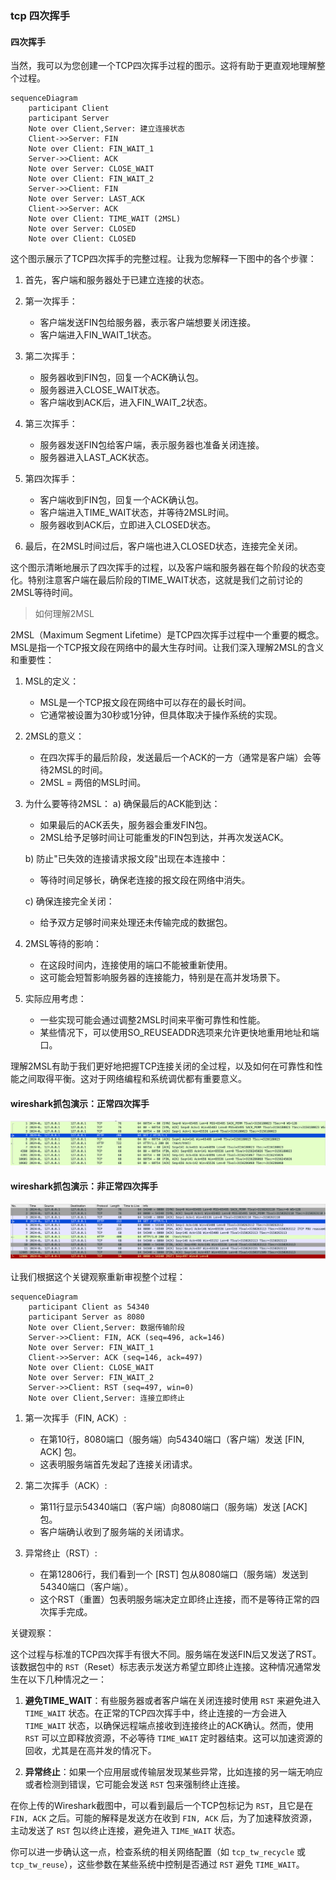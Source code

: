 ### tcp 四次挥手

#### 四次挥手

当然，我可以为您创建一个TCP四次挥手过程的图示。这将有助于更直观地理解整个过程。

```mermaid
sequenceDiagram
    participant Client
    participant Server
    Note over Client,Server: 建立连接状态
    Client->>Server: FIN
    Note over Client: FIN_WAIT_1
    Server->>Client: ACK
    Note over Server: CLOSE_WAIT
    Note over Client: FIN_WAIT_2
    Server->>Client: FIN
    Note over Server: LAST_ACK
    Client->>Server: ACK
    Note over Client: TIME_WAIT (2MSL)
    Note over Server: CLOSED
    Note over Client: CLOSED

```

这个图示展示了TCP四次挥手的完整过程。让我为您解释一下图中的各个步骤：

1. 首先，客户端和服务器处于已建立连接的状态。

2. 第一次挥手：
   - 客户端发送FIN包给服务器，表示客户端想要关闭连接。
   - 客户端进入FIN_WAIT_1状态。

3. 第二次挥手：
   - 服务器收到FIN包，回复一个ACK确认包。
   - 服务器进入CLOSE_WAIT状态。
   - 客户端收到ACK后，进入FIN_WAIT_2状态。

4. 第三次挥手：
   - 服务器发送FIN包给客户端，表示服务器也准备关闭连接。
   - 服务器进入LAST_ACK状态。

5. 第四次挥手：
   - 客户端收到FIN包，回复一个ACK确认包。
   - 客户端进入TIME_WAIT状态，并等待2MSL时间。
   - 服务器收到ACK后，立即进入CLOSED状态。

6. 最后，在2MSL时间过后，客户端也进入CLOSED状态，连接完全关闭。

这个图示清晰地展示了四次挥手的过程，以及客户端和服务器在每个阶段的状态变化。特别注意客户端在最后阶段的TIME_WAIT状态，这就是我们之前讨论的2MSL等待时间。

> 如何理解2MSL

2MSL（Maximum Segment Lifetime）是TCP四次挥手过程中一个重要的概念。MSL是指一个TCP报文段在网络中的最大生存时间。让我们深入理解2MSL的含义和重要性：

1. MSL的定义：
   - MSL是一个TCP报文段在网络中可以存在的最长时间。
   - 它通常被设置为30秒或1分钟，但具体取决于操作系统的实现。

2. 2MSL的意义：
   - 在四次挥手的最后阶段，发送最后一个ACK的一方（通常是客户端）会等待2MSL的时间。
   - 2MSL = 两倍的MSL时间。

3. 为什么要等待2MSL：
   a) 确保最后的ACK能到达：
      - 如果最后的ACK丢失，服务器会重发FIN包。
      - 2MSL给予足够时间让可能重发的FIN包到达，并再次发送ACK。

   b) 防止"已失效的连接请求报文段"出现在本连接中：
      - 等待时间足够长，确保老连接的报文段在网络中消失。

   c) 确保连接完全关闭：
      - 给予双方足够时间来处理还未传输完成的数据包。

4. 2MSL等待的影响：
   - 在这段时间内，连接使用的端口不能被重新使用。
   - 这可能会短暂影响服务器的连接能力，特别是在高并发场景下。

5. 实际应用考虑：
   - 一些实现可能会通过调整2MSL时间来平衡可靠性和性能。
   - 某些情况下，可以使用SO_REUSEADDR选项来允许更快地重用地址和端口。

理解2MSL有助于我们更好地把握TCP连接关闭的全过程，以及如何在可靠性和性能之间取得平衡。这对于网络编程和系统调优都有重要意义。


#### wireshark抓包演示：正常四次挥手

![四次挥手](./image/四次挥手.png "四次挥手")


#### wireshark抓包演示：非正常四次挥手

![四次挥手](./image/四次挥手--reset.png "非正常四次挥手")


让我们根据这个关键观察重新审视整个过程：



```mermaid
sequenceDiagram
    participant Client as 54340
    participant Server as 8080
    Note over Client,Server: 数据传输阶段
    Server->>Client: FIN, ACK (seq=496, ack=146)
    Note over Server: FIN_WAIT_1
    Client->>Server: ACK (seq=146, ack=497)
    Note over Client: CLOSE_WAIT
    Note over Server: FIN_WAIT_2
    Server->>Client: RST (seq=497, win=0)
    Note over Client,Server: 连接立即终止

```

1. 第一次挥手（FIN, ACK）:
   - 在第10行，8080端口（服务端）向54340端口（客户端）发送 [FIN, ACK] 包。
   - 这表明服务端首先发起了连接关闭请求。

2. 第二次挥手（ACK）:
   - 第11行显示54340端口（客户端）向8080端口（服务端）发送 [ACK] 包。
   - 客户端确认收到了服务端的关闭请求。

3. 异常终止（RST）:
   - 在第12806行，我们看到一个 [RST] 包从8080端口（服务端）发送到54340端口（客户端）。
   - 这个RST（重置）包表明服务端决定立即终止连接，而不是等待正常的四次挥手完成。

关键观察：

这个过程与标准的TCP四次挥手有很大不同。服务端在发送FIN后又发送了RST。该数据包中的 `RST`（Reset）标志表示发送方希望立即终止连接。这种情况通常发生在以下几种情况之一：

1. **避免TIME_WAIT**：有些服务器或者客户端在关闭连接时使用 `RST` 来避免进入 `TIME_WAIT` 状态。在正常的TCP四次挥手中，终止连接的一方会进入 `TIME_WAIT` 状态，以确保远程端点接收到连接终止的ACK确认。然而，使用 `RST` 可以立即释放资源，不必等待 `TIME_WAIT` 定时器结束。这可以加速资源的回收，尤其是在高并发的情况下。

2. **异常终止**：如果一个应用层或传输层发现某些异常，比如连接的另一端无响应或者检测到错误，它可能会发送 `RST` 包来强制终止连接。

在你上传的Wireshark截图中，可以看到最后一个TCP包标记为 `RST`，且它是在 `FIN, ACK` 之后。可能的解释是发送方在收到 `FIN, ACK` 后，为了加速释放资源，主动发送了 `RST` 包以终止连接，避免进入 `TIME_WAIT` 状态。

你可以进一步确认这一点，检查系统的相关网络配置（如 `tcp_tw_recycle` 或 `tcp_tw_reuse`），这些参数在某些系统中控制是否通过 `RST` 避免 `TIME_WAIT`。


